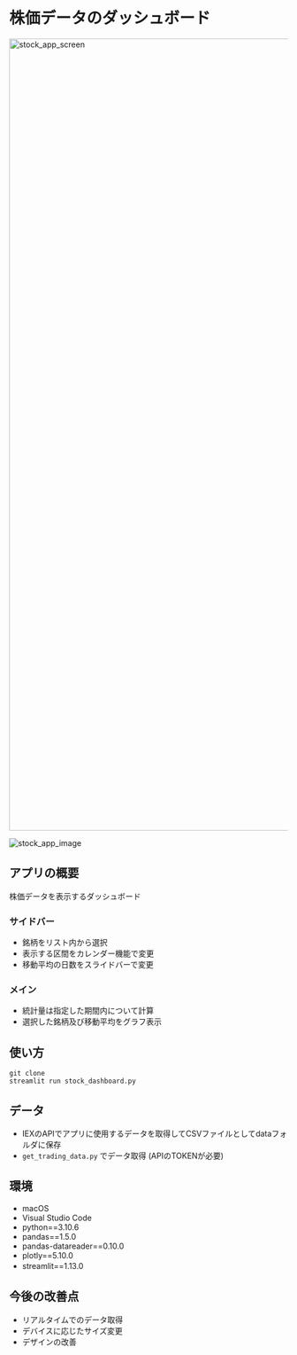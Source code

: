 # 株価データのダッシュボード

<img width="1429" alt="stock_app_screen" src="https://user-images.githubusercontent.com/67322317/194794859-76748823-6812-451c-9461-ae107b17e6e3.png">

![stock_app_image](https://user-images.githubusercontent.com/67322317/194796205-3d714d04-7868-45a5-9a1d-57d85ad0ce66.gif)

## アプリの概要
株価データを表示するダッシュボード
### サイドバー
- 銘柄をリスト内から選択
- 表示する区間をカレンダー機能で変更
- 移動平均の日数をスライドバーで変更
### メイン
- 統計量は指定した期間内について計算
- 選択した銘柄及び移動平均をグラフ表示

## 使い方
```
git clone  
streamlit run stock_dashboard.py
```

## データ
- IEXのAPIでアプリに使用するデータを取得してCSVファイルとしてdataフォルダに保存
- ```get_trading_data.py``` でデータ取得 (APIのTOKENが必要)

## 環境
- macOS
- Visual Studio Code
- python==3.10.6
- pandas==1.5.0
- pandas-datareader==0.10.0
- plotly==5.10.0
- streamlit==1.13.0　　

## 今後の改善点
- リアルタイムでのデータ取得
- デバイスに応じたサイズ変更
- デザインの改善
